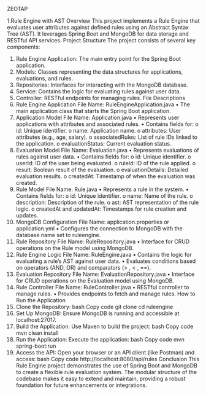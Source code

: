 ZEOTAP

1.Rule Engine with AST 
Overview 
This project implements a Rule Engine that evaluates user attributes against defined rules using an 
Abstract Syntax Tree (AST). It leverages Spring Boot and MongoDB for data storage and RESTful API 
services. 
Project Structure 
The project consists of several key components: 
1. Rule Engine Application: The main entry point for the Spring Boot application. 
2. Models: Classes representing the data structures for applications, evaluations, and rules. 
3. Repositories: Interfaces for interacting with the MongoDB database. 
4. Service: Contains the logic for evaluating rules against user data. 
5. Controller: RESTful endpoints for managing rules. 
File Descriptions 
1. Rule Engine Application 
File Name: RuleEngineApplication.java 
• The main application class that starts the Spring Boot application. 
2. Application Model 
File Name: Application.java 
• Represents user applications with attributes and associated rules. 
• Contains fields for: 
o id: Unique identifier. 
o name: Application name. 
o attributes: User attributes (e.g., age, salary). 
o associatedRules: List of rule IDs linked to the application. 
o evaluationStatus: Current evaluation status. 
3. Evaluation Model 
File Name: Evaluation.java 
• Represents evaluations of rules against user data. 
• Contains fields for: 
o id: Unique identifier. 
o userId: ID of the user being evaluated. 
o ruleId: ID of the rule applied. 
o result: Boolean result of the evaluation. 
o evaluationDetails: Detailed evaluation results. 
o createdAt: Timestamp of when the evaluation was created. 
4. Rule Model 
File Name: Rule.java 
• Represents a rule in the system. 
• Contains fields for: 
o id: Unique identifier. 
o name: Name of the rule. 
o description: Description of the rule. 
o ast: AST representation of the rule logic. 
o createdAt and updatedAt: Timestamps for rule creation and updates. 
5. MongoDB Configuration 
File Name: application.properties or application.yml 
• Configures the connection to MongoDB with the database name set to ruleengine. 
6. Rule Repository 
File Name: RuleRepository.java 
• Interface for CRUD operations on the Rule model using MongoDB. 
7. Rule Engine Logic 
File Name: RuleEngine.java 
• Contains the logic for evaluating a rule’s AST against user data. 
• Evaluates conditions based on operators (AND, OR) and comparators (> , < , ==). 
8. Evaluation Repository 
File Name: EvaluationRepository.java 
• Interface for CRUD operations on the Evaluation model using MongoDB. 
9. Rule Controller 
File Name: RuleController.java 
• RESTful controller to manage rules. 
• Provides endpoints to fetch and manage rules. 
How to Run the Application 
1. Clone the Repository: 
bash 
Copy code 
git clone <repository-url> 
cd ruleengine 
2. Set Up MongoDB: Ensure MongoDB is running and accessible at localhost:27017. 
3. Build the Application: Use Maven to build the project: 
bash 
Copy code 
mvn clean install 
4. Run the Application: Execute the application: 
bash 
Copy code 
mvn spring-boot:run 
5. Access the API: Open your browser or an API client (like Postman) and access: 
bash 
Copy code 
http://localhost:8080/api/rules 
Conclusion 
This Rule Engine project demonstrates the use of Spring Boot and MongoDB to create a flexible rule 
evaluation system. The modular structure of the codebase makes it easy to extend and maintain, 
providing a robust foundation for future enhancements or integrations.
